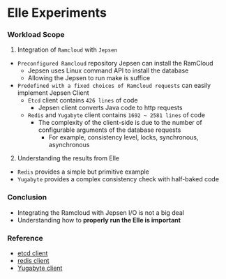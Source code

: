 # Elle Experiments 

### Workload Scope 

1. Integration of `Ramcloud` with `Jepsen` 
- `Preconfigured Ramcloud` repository Jepsen can install the RamCloud
    - Jepsen uses Linux command API to install the database 
    - Allowing the Jepsen to run make is suffice
- `Predefined with a fixed choices of Ramcloud requests` can easily implement Jepsen Client 
    - `Etcd` client contains `426 lines` of code
        - Jepsen client converts Java code to http requests
    -  `Redis` and `Yugabyte` client contains `1692 ~ 2581 lines` of code
        - The complexity of the client-side is due to the number of configurable arguments of the database requests 
            - For example, consistency level, locks, synchronous, asynchronous
     
2. Understanding the results from Elle
- `Redis` provides a simple but primitive example  
- `Yugabyte` provides a complex consistency check with half-baked code 

### Conclusion 
- Integrating the Ramcloud with Jepsen I/O is not a big deal 
- Understanding how to **properly run the Elle is important**


### Reference 
- [etcd client](https://github.com/aphyr/verschlimmbesserung)
- [redis client](https://github.com/ptaoussanis/carmine)
- [Yugabyte client](https://github.com/yugabyte/cassaforte)


